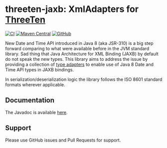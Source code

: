 # threeten-jaxb: XmlAdapters for [ThreeTen](https://www.threeten.org/)

[![CI](https://github.com/threeten-jaxb/threeten-jaxb/actions/workflows/ci.yml/badge.svg)](https://github.com/threeten-jaxb/threeten-jaxb/actions/workflows/ci.yml)
[![Maven Central](https://img.shields.io/maven-central/v/io.github.threeten-jaxb/threeten-jaxb-core.svg)](https://search.maven.org/search?q=g:io.github.threeten-jaxb)
[![GitHub](https://img.shields.io/github/license/threeten-jaxb/threeten-jaxb.svg)](https://opensource.org/licenses/Apache-2.0)

New Date and Time API introduced in Java 8 (aka JSR-310) is a big step forward
comparing to what were available before in the JVM standard library. Sad thing
that Java Architecture for XML Binding (JAXB) by default do not speak the new
types. This library aims to address the issue by providing a collection of
[type adapters](http://docs.oracle.com/javase/8/docs/api/javax/xml/bind/annotation/adapters/XmlAdapter.html)
to enable use of Java 8 Date and Time API types in JAXB bindings.

In serialization/deserialization logic the library follows the ISO 8601
standard formats wherever applicable.

## Documentation

The Javadoc is available [here](https://threeten-jaxb.github.io/threeten-jaxb-core/javadoc/).

## Support
Please use GitHub issues and Pull Requests for support.
